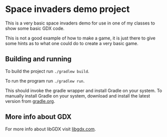 # Space invaders demo project

This is a very basic space invaders demo for use in one of my classes to show some basic GDX code.

This is not a good example of how to make a game, it is just there to give some hints as to what one could do to create a very basic game.

## Building and running

To build the project run `./gradlew build`.

To run the program run `./gradlew run`.

This should invoke the gradle wrapper and install Gradle on your system. To manually install Gradle on your system, download and install the latest version from [gradle.org](https://gradle.org/).

## More info about GDX

For more info about libGDX visit [libgdx.com](https://libgdx.com/).
